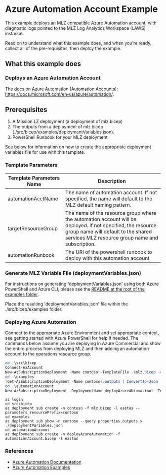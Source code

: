 # Azure Automation Account Example

This example deploys an MLZ compatible Azure Automation account, with diagnostic logs pointed to the MLZ Log Analytics Workspace (LAWS) instance.

Read on to understand what this example does, and when you're ready, collect all of the pre-requisites, then deploy the example.

## What this example does

### Deploys an Azure Automation Account

The docs on Azure Automation (Automation Accounts): <https://docs.microsoft.com/en-us/azure/automation/>.  

## Prerequisites

1. A Mission LZ deployment (a deployment of mlz.bicep)
2. The outputs from a deployment of mlz.bicep (./src/bicep/examples/deploymentVariables.json).  
3. PowerShell Runbook for your MLZ deployment

See below for information on how to create the appropriate deployment variables file for use with this template.

### Template Parameters

Template Parameters Name | Description
-----------------------| -----------
automationAcctName | The name of automation account.  If not specified, the name will default to the MLZ default naming pattern.  
targetResourceGroup | The name of the resource group where the automation account will be deployed.   If not specified, the resource group name will default to the shared services MLZ resource group name and subscription.
automationRunbook | The URI of the powershell runbook to deploy with this automation account

### Generate MLZ Variable File (deploymentVariables.json)

For instructions on generating 'deploymentVariables.json' using both Azure PowerShell and Azure CLI, please see the [README at the root of the examples folder](../README.md).

Place the resulting 'deploymentVariables.json' file within the ./src/bicep/examples folder.

### Deploying Azure Automation

Connect to the appropriate Azure Environment and set appropriate context, see getting started with Azure PowerShell for help if needed.  The commands below assume you are deploying in Azure Commercial and show the entire process from deploying MLZ and then adding an automation account to the operations resource group.

```PowerShell
cd .\src\bicep
Connect-AzAccount
New-AzSubscriptionDeployment -Name contoso -TemplateFile .\mlz.bicep -resourcePrefix 'contoso' -Location 'eastus'
cd .\examples
(Get-AzSubscriptionDeployment -Name contoso).outputs | ConvertTo-Json | Out-File -FilePath .\deploymentVariables.json
cd .\automationAccount
New-AzSubscriptionDeployment -DeploymentName deployAzureAUtomationt -TemplateFile .\automationAccount.bicep -Location 'eastus'
```

```Azure CLI
az login
cd src/bicep
az deployment sub create -n contoso -f mlz.bicep -l eastus --parameters resourcePrefix=contoso
cd examples
az deployment sub show -n contoso --query properties.outputs > ./deploymentVariables.json
cd automationAccount
az deployment sub create -n deployAzureAutomation -f automationAccount.bicep -l eastus
```

### References

* [Azure Automation Documentation](https://docs.microsoft.com/en-us/azure/automation/)
* [Azure Automation Examples](https://github.com/azureautomation/)
